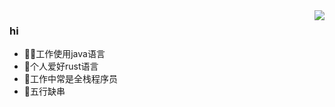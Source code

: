 <img align=right src="https://github-readme-stats.vercel.app/api?username=SimonOsaka&show_icons=true&hide_title=true"/>

### hi
- 👨‍💻‍工作使用java语言
- 🤟个人爱好rust语言
- 🤮工作中常是全栈程序员
- 🍢五行缺串



<!--
**SimonOsaka/SimonOsaka** is a ✨ _special_ ✨ repository because its `README.md` (this file) appears on your GitHub profile.

Here are some ideas to get you started:

- 🔭 I’m currently working on ...
- 🌱 I’m currently learning ...
- 👯 I’m looking to collaborate on ...
- 🤔 I’m looking for help with ...
- 💬 Ask me about ...
- 📫 How to reach me: ...
- 😄 Pronouns: ...
- ⚡ Fun fact: ...
-->

